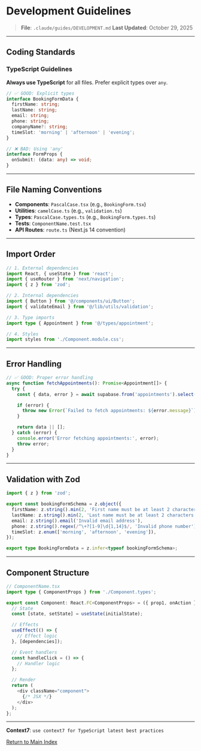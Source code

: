# Development Guidelines

> **File**: `.claude/guides/DEVELOPMENT.md`
> **Last Updated**: October 29, 2025

---

## Coding Standards

### TypeScript Guidelines

**Always use TypeScript** for all files. Prefer explicit types over `any`.

```typescript
// ✅ GOOD: Explicit types
interface BookingFormData {
  firstName: string;
  lastName: string;
  email: string;
  phone: string;
  companyName?: string;
  timeSlot: 'morning' | 'afternoon' | 'evening';
}

// ❌ BAD: Using 'any'
interface FormProps {
  onSubmit: (data: any) => void;
}
```

---

## File Naming Conventions

- **Components**: `PascalCase.tsx` (e.g., `BookingForm.tsx`)
- **Utilities**: `camelCase.ts` (e.g., `validation.ts`)
- **Types**: `PascalCase.types.ts` (e.g., `BookingForm.types.ts`)
- **Tests**: `ComponentName.test.tsx`
- **API Routes**: `route.ts` (Next.js 14 convention)

---

## Import Order

```typescript
// 1. External dependencies
import React, { useState } from 'react';
import { useRouter } from 'next/navigation';
import { z } from 'zod';

// 2. Internal dependencies
import { Button } from '@/components/ui/Button';
import { validateEmail } from '@/lib/utils/validation';

// 3. Type imports
import type { Appointment } from '@/types/appointment';

// 4. Styles
import styles from './Component.module.css';
```

---

## Error Handling

```typescript
// ✅ GOOD: Proper error handling
async function fetchAppointments(): Promise<Appointment[]> {
  try {
    const { data, error } = await supabase.from('appointments').select('*');

    if (error) {
      throw new Error(`Failed to fetch appointments: ${error.message}`);
    }

    return data || [];
  } catch (error) {
    console.error('Error fetching appointments:', error);
    throw error;
  }
}
```

---

## Validation with Zod

```typescript
import { z } from 'zod';

export const bookingFormSchema = z.object({
  firstName: z.string().min(2, 'First name must be at least 2 characters'),
  lastName: z.string().min(2, 'Last name must be at least 2 characters'),
  email: z.string().email('Invalid email address'),
  phone: z.string().regex(/^\+?[1-9]\d{1,14}$/, 'Invalid phone number'),
  timeSlot: z.enum(['morning', 'afternoon', 'evening']),
});

export type BookingFormData = z.infer<typeof bookingFormSchema>;
```

---

## Component Structure

```typescript
// ComponentName.tsx
import type { ComponentProps } from './Component.types';

export const Component: React.FC<ComponentProps> = ({ prop1, onAction }) => {
  // State
  const [state, setState] = useState(initialState);

  // Effects
  useEffect(() => {
    // Effect logic
  }, [dependencies]);

  // Event handlers
  const handleClick = () => {
    // Handler logic
  };

  // Render
  return (
    <div className="component">
      {/* JSX */}
    </div>
  );
};
```

---

**Context7**: `use context7 for TypeScript latest best practices`

[Return to Main Index](../CLAUDE.md)
